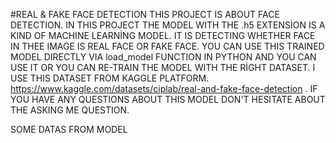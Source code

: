 #REAL & FAKE FACE DETECTION
THIS PROJECT IS ABOUT FACE DETECTION. IN THIS PROJECT THE MODEL WITH THE .h5 EXTENSİON IS A KIND OF MACHINE LEARNİNG MODEL.
IT IS DETECTING WHETHER FACE IN THEE IMAGE IS REAL FACE OR FAKE FACE. YOU CAN USE THIS TRAINED MODEL DIRECTLY VIA load_model
FUNCTION IN PYTHON AND YOU CAN USE IT OR YOU CAN RE-TRAIN THE MODEL WITH THE RİGHT DATASET. I USE THIS DATASET FROM KAGGLE PLATFORM.
https://www.kaggle.com/datasets/ciplab/real-and-fake-face-detection . IF YOU HAVE ANY QUESTIONS ABOUT THIS MODEL DON'T HESITATE ABOUT
THE ASKING ME QUESTION.

SOME DATAS FROM MODEL


